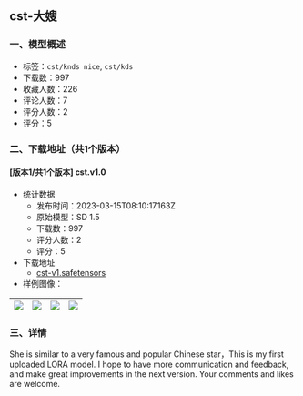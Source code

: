 ## cst-大嫂
### 一、模型概述

- 标签：`cst/knds nice`, `cst/kds`
- 下载数：997
- 收藏人数：226
- 评论人数：7
- 评分人数：2
- 评分：5

### 二、下载地址（共1个版本）

#### [版本1/共1个版本] cst.v1.0

- 统计数据
  - 发布时间：2023-03-15T08:10:17.163Z
  - 原始模型：SD 1.5
  - 下载数：997
  - 评分人数：2
  - 评分：5
- 下载地址
  - [cst-v1.safetensors](https://civitai.com/api/download/models/23316)
- 样例图像：

| <img src="https://image.civitai.com/xG1nkqKTMzGDvpLrqFT7WA/21a987aa-91f6-418a-205c-e86037adde00/width=450/252901.jpeg" /> | <img src="https://image.civitai.com/xG1nkqKTMzGDvpLrqFT7WA/fa7e84c4-df35-4d5b-ae91-bd4f54137100/width=450/252906.jpeg" /> | <img src="https://image.civitai.com/xG1nkqKTMzGDvpLrqFT7WA/7a7452c4-6e03-4504-2d05-31a899e8d500/width=450/252905.jpeg" /> | <img src="https://image.civitai.com/xG1nkqKTMzGDvpLrqFT7WA/bf77bccc-8171-4157-b455-aa7bc603fa00/width=450/252904.jpeg" /> |
| ---- | ---- | ---- | ---- |


### 三、详情
<p>She is similar to a very famous and popular Chinese star，This is my first uploaded LORA model. I hope to have more communication and feedback, and make great improvements in the next version. Your comments and likes are welcome.</p>